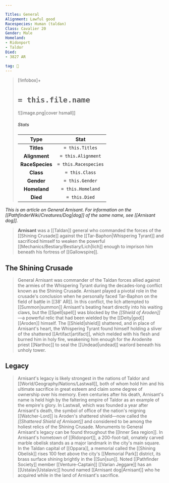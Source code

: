 ```yaml
---

Titles: General
Alignment: Lawful good
Racespecies: Human (taldan)
Class: Cavalier 20
Gender: Male
Homeland:
- Ridonport
- Taldor
Died:
- 3827 AR

tag: 👤️
---
```


> [!infobox]+
> #  `= this.file.name`
> ![[image.png|cover hsmall]]
> ##### Stats
> Type | Stat |
> :---: |:---:|
> **Titles** | `= this.Titles` |
> **Alignment** | `= this.Alignment` |
> **RaceSpecies** | `= this.Racespecies` |
> **Class** | `= this.Class` |
> **Gender** | `= this.Gender` |
> **Homeland** | `= this.Homeland` |
> **Died** | `= this.Died` |



*This is an article on General Arnisant. For information on the [[PathfinderWiki/Creatures/Dog|dog]] of the same name, see [[Arnisant dog]].*
> **Arnisant** was a [[Taldan]] general who commanded the forces of the [[Shining Crusade]] against the [[Tar-Baphon|Whispering Tyrant]] and sacrificed himself to weaken the powerful [[Mechanics/Bestiary/Bestiary/Lich|lich]] enough to imprison him beneath his fortress of [[Gallowspire]].


## The Shining Crusade

> General Arnisant was commander of the Taldan forces allied against the armies of the Whispering Tyrant during the decades-long conflict known as the Shining Crusade. Arnisant played a pivotal role in the crusade's conclusion when he personally faced Tar-Baphon on the field of battle in [[38' AR]]. In this conflict, the lich attempted to [[Summon|summon]] Arnisant's beating heart directly into his waiting claws, but the [[Spell|spell]] was blocked by the *[[Shield of Aroden]]*—a powerful relic that had been wielded by the [[Deity|god]] [[Aroden]] himself. The [[Shield|shield]] shattered, and in place of Arnisant's heart, the Whispering Tyrant found himself holding a sliver of the shattered [[Artifact|artifact]], which melded with his flesh and burned him in holy fire, weakening him enough for the Arodenite priest [[Narthoc]] to seal the [[Undead|undead]] warlord beneath his unholy tower.


## Legacy

> Arnisant's legacy is likely strongest in the nations of Taldor and [[World/Geography/Nations/Lastwall]], both of whom hold him and his ultimate sacrifice in great esteem and claim some degree of ownership over his memory. Even centuries after his death, Arnisant's name is held high by the faltering empire of Taldor as an example of the empire's glory. In Lastwall, which was founded a year after Arnisant's death, the symbol of office of the nation's reigning [[Watcher-Lord]] is Aroden's shattered shield—now called the *[[Shattered Shield of Arnisant]]* and considered to be among the holiest relics of the Shining Crusade.
> Monuments to General Arnisant's legacy can be found throughout the [[Inner Sea region]]. In Arnisant's hometown of [[Ridonport]], a 200-foot-tall, ornately carved marble obelisk stands as a major landmark in the city's main square. In the Taldan capital of [[Oppara]], a memorial called the [[Shining Obelisk]] rises 100 feet above the city's [[Memorial Park]] district, its brass surface shining brightly in the [[Sun|sun]].
> Noted [[Pathfinder Society]] member [[Venture-Captain]] [[Varian Jeggare]] has an [[Ustalav|Ustalavic]] hound named [[Arnisant dog|Arnisant]] who he acquired while in the land of Arnisant's sacrifice.







